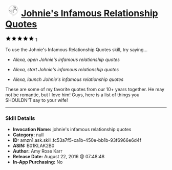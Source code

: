# &nbsp;<img src="skill_icon" alt="Johnie's Infamous Relationship Quotes icon" width="36"> [Johnie's Infamous Relationship Quotes](http://alexa.amazon.com/#skills/amzn1.ask.skill.fc53a7f5-ca1b-450e-bb1b-93f6966e6d4f)
![5 stars](../../images/ic_star_black_18dp_1x.png)![5 stars](../../images/ic_star_black_18dp_1x.png)![5 stars](../../images/ic_star_black_18dp_1x.png)![5 stars](../../images/ic_star_black_18dp_1x.png)![5 stars](../../images/ic_star_black_18dp_1x.png) 1

To use the Johnie's Infamous Relationship Quotes skill, try saying...

* *Alexa, open Johnie's infamous relationship quotes*

* *Alexa, start Johnie's infamous relationship quotes*

* *Alexa, launch Johnie's infamous relationship quotes*

These are some of my favorite quotes from our 10+ years together. He may not be romantic, but I love him! Guys, here is a list of things you SHOULDN'T say to your wife!

***

### Skill Details

* **Invocation Name:** johnie's infamous relationship quotes
* **Category:** null
* **ID:** amzn1.ask.skill.fc53a7f5-ca1b-450e-bb1b-93f6966e6d4f
* **ASIN:** B01KLAK2B0
* **Author:** Amy Rose Karr
* **Release Date:** August 22, 2016 @ 07:48:48
* **In-App Purchasing:** No
